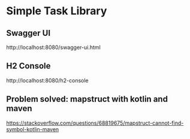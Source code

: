 # Simple Task Library


## Swagger UI
http://localhost:8080/swagger-ui.html

## H2 Console
http://localhost:8080/h2-console

## Problem solved: mapstruct with kotlin and maven
https://stackoverflow.com/questions/68819675/mapstruct-cannot-find-symbol-kotlin-maven


